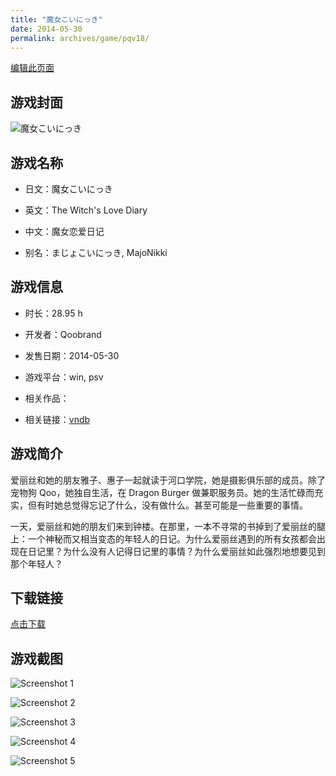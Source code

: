 ```yaml
---
title: "魔女こいにっき"
date: 2014-05-30
permalink: archives/game/pqv18/
---
```

[编辑此页面](https://github.com/ACG-3/ADV3-source/blob/main/source/_posts/%E9%AD%94%E5%A5%B3%E3%81%93%E3%81%84%E3%81%AB%E3%81%A3%E3%81%8D.md)

## 游戏封面

![魔女こいにっき](https://pan.timero.xyz/d/onedrive/img_lib_001/%E9%AD%94%E5%A5%B3%E3%81%93%E3%81%84%E3%81%AB%E3%81%A3%E3%81%8D_cover.avif)


## 游戏名称

- 日文：魔女こいにっき
- 英文：The Witch's Love Diary
- 中文：魔女恋爱日记

- 别名：まじょこいにっき, MajoNikki


## 游戏信息

- 时长：28.95 h
- 开发者：Qoobrand
- 发售日期：2014-05-30
- 游戏平台：win, psv
- 相关作品：

- 相关链接：[vndb](https://vndb.org/v14062)


## 游戏简介

爱丽丝和她的朋友雅子、惠子一起就读于河口学院，她是摄影俱乐部的成员。除了宠物狗 Qoo，她独自生活，在 Dragon Burger 做兼职服务员。她的生活忙碌而充实，但有时她总觉得忘记了什么，没有做什么。甚至可能是一些重要的事情。

一天，爱丽丝和她的朋友们来到钟楼。在那里，一本不寻常的书掉到了爱丽丝的腿上：一个神秘而又相当变态的年轻人的日记。为什么爱丽丝遇到的所有女孩都会出现在日记里？为什么没有人记得日记里的事情？为什么爱丽丝如此强烈地想要见到那个年轻人？


## 下载链接

[点击下载](https://pan.timero.xyz/onedrive/adv_lib_001/%E9%AD%94%E5%A5%B3%E3%81%93%E3%81%84%E3%81%AB%E3%81%A3%E3%81%8D)


## 游戏截图


![Screenshot 1](https://pan.timero.xyz/d/onedrive/img_lib_001/%E9%AD%94%E5%A5%B3%E3%81%93%E3%81%84%E3%81%AB%E3%81%A3%E3%81%8D_Screenshot_1.avif)

![Screenshot 2](https://pan.timero.xyz/d/onedrive/img_lib_001/%E9%AD%94%E5%A5%B3%E3%81%93%E3%81%84%E3%81%AB%E3%81%A3%E3%81%8D_Screenshot_2.avif)

![Screenshot 3](https://pan.timero.xyz/d/onedrive/img_lib_001/%E9%AD%94%E5%A5%B3%E3%81%93%E3%81%84%E3%81%AB%E3%81%A3%E3%81%8D_Screenshot_3.avif)

![Screenshot 4](https://pan.timero.xyz/d/onedrive/img_lib_001/%E9%AD%94%E5%A5%B3%E3%81%93%E3%81%84%E3%81%AB%E3%81%A3%E3%81%8D_Screenshot_4.avif)

![Screenshot 5](https://pan.timero.xyz/d/onedrive/img_lib_001/%E9%AD%94%E5%A5%B3%E3%81%93%E3%81%84%E3%81%AB%E3%81%A3%E3%81%8D_Screenshot_5.avif)

